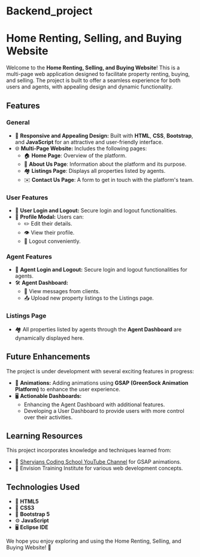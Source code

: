 # Backend_project
# Home Renting, Selling, and Buying Website

Welcome to the **Home Renting, Selling, and Buying Website**! This is a multi-page web application designed to facilitate property renting, buying, and selling. The project is built to offer a seamless experience for both users and agents, with appealing design and dynamic functionality.

## Features

### General
- 🌟 **Responsive and Appealing Design:** Built with **HTML**, **CSS**, **Bootstrap**, and **JavaScript** for an attractive and user-friendly interface.
- 🌐 **Multi-Page Website:** Includes the following pages:
  - 🏠 **Home Page**: Overview of the platform.
  - 📖 **About Us Page**: Information about the platform and its purpose.
  - 🏘️ **Listings Page**: Displays all properties listed by agents.
  - ✉️ **Contact Us Page**: A form to get in touch with the platform's team.

### User Features
- 🔐 **User Login and Logout:** Secure login and logout functionalities.
- 👤 **Profile Modal:** Users can:
  - ✏️ Edit their details.
  - 👁️ View their profile.
  - 🚪 Logout conveniently.

### Agent Features
- 🔐 **Agent Login and Logout:** Secure login and logout functionalities for agents.
- 🛠️ **Agent Dashboard:**
  - 📩 View messages from clients.
  - 📤 Upload new property listings to the Listings page.

### Listings Page
- 🏘️ All properties listed by agents through the **Agent Dashboard** are dynamically displayed here.

## Future Enhancements
The project is under development with several exciting features in progress:
- 🎨 **Animations:** Adding animations using **GSAP (GreenSock Animation Platform)** to enhance the user experience.
- 🖥️ **Actionable Dashboards:**
  - Enhancing the Agent Dashboard with additional features.
  - Developing a User Dashboard to provide users with more control over their activities.

## Learning Resources
This project incorporates knowledge and techniques learned from:
- 🎥 [Sheryians Coding School YouTube Channel](https://www.youtube.com/@SheryiansCodingSchool) for GSAP animations.
- 🏫 Envision Training Institute for various web development concepts.

## Technologies Used
- 🧱 **HTML5**
- 🎨 **CSS3**
- 📱 **Bootstrap 5**
- ⚙️ **JavaScript**
- 🖥️ **Eclipse IDE**



We hope you enjoy exploring and using the Home Renting, Selling, and Buying Website! 🎉
 
